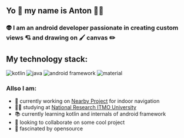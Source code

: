 ## Yo :vulcan_salute: my name is Anton :man_technologist:

### :alien: I am an android developer passionate in creating custom views :cupid: and drawing on :paintbrush: canvas :pencil2:

## My technology stack:

![kotlin](https://img.shields.io/badge/Kotlin-0095D5?&style=for-the-badge&logo=kotlin&logoColor=white) ![java](https://img.shields.io/badge/Java-ED8B00?style=for-the-badge&logo=java&logoColor=white) ![android framework](https://img.shields.io/badge/Android-3DDC84?style=for-the-badge&logo=android&logoColor=white) ![material](https://img.shields.io/badge/Material--UI-0081CB?style=for-the-badge&logo=material-ui&logoColor=white) 

### Allso I am:
- :round_pushpin: currently working on [Nearby Project](https://github.com/PrincePepper/MestoRidom) for indoor navigation 
- :man_student: studying at [National Research ITMO University](https://en.itmo.ru/en/)
- :books: currently learning kotlin and internals of android framework
- :handshake: looking to collaborate on some cool project
- :sparkling_heart: fascinated by opensource

